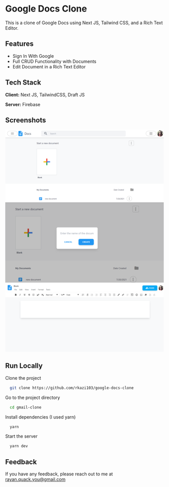 # Google Docs Clone

This is a clone of Google Docs using Next JS, Tailwind CSS, and a Rich Text Editor.

## Features

- Sign In With Google
- Full CRUD Functionality with Documents
- Edit Document in a Rich Text Editor

## Tech Stack

**Client:** Next JS, TailwindCSS, Draft JS

**Server:** Firebase

## Screenshots

![App Screenshot 1](/screenshots/1.png)
![App Screenshot 2](/screenshots/2.png)
![App Screenshot 3](/screenshots/3.png)

## Run Locally

Clone the project

```bash
  git clone https://github.com/rkazi103/google-docs-clone
```

Go to the project directory

```bash
  cd gmail-clone
```

Install dependencies (I used yarn)

```bash
  yarn
```

Start the server

```bash
  yarn dev
```

## Feedback

If you have any feedback, please reach out to me at rayan.quack.you@gmail.com
